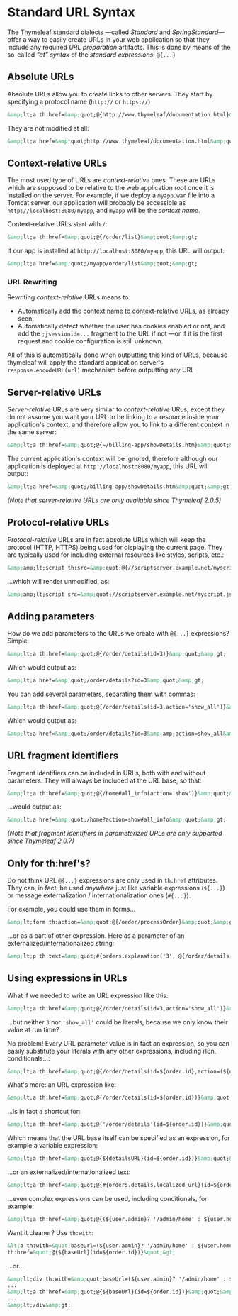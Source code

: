 Standard URL Syntax
===================

The Thymeleaf standard dialects —called *Standard* and *SpringStandard*—
offer a way to easily create URLs in your web application so that they
include any required *URL preparation* artifacts. This is done by means
of the so-called *“at” syntax* of the *standard expressions*: `@{...}`

Absolute URLs
-------------

Absolute URLs allow you to create links to other servers. They start by
specifying a protocol name (`http://` or `https://`)

```html
&amp;lt;a th:href=&amp;quot;@{http://www.thymeleaf/documentation.html}&amp;quot;&amp;gt;
```

They are not modified at all:

```html
&amp;lt;a href=&amp;quot;http://www.thymeleaf/documentation.html&amp;quot;&amp;gt;
```

Context-relative URLs
---------------------

The most used type of URLs are *context-relative* ones. These are URLs
which are supposed to be relative to the web application root once it is
installed on the server. For example, if we deploy a `myapp.war` file
into a Tomcat server, our application will probably be accessible as
`http://localhost:8080/myapp`, and `myapp` will be the *context name*.

Context-relative URLs start with `/`:

```html
&amp;lt;a th:href=&amp;quot;@{/order/list}&amp;quot;&amp;gt;
```

If our app is installed at `http://localhost:8080/myapp`, this URL will
output:

```html
&amp;lt;a href=&amp;quot;/myapp/order/list&amp;quot;&amp;gt;
```

### URL Rewriting

Rewriting *context-relative* URLs means to:

-   Automatically add the context name to context-relative URLs, as
    already seen.
-   Automatically detect whether the user has cookies enabled or not,
    and add the `;jsessionid=...` fragment to the URL if not —or if it
    is the first request and cookie configuration is still unknown.

All of this is automatically done when outputting this kind of URLs,
because thymeleaf will apply the standard application server's
`response.encodeURL(url)` mechanism before outputting any URL.

Server-relative URLs
--------------------

*Server-relative* URLs are very similar to *context-relative* URLs,
except they do not assume you want your URL to be linking to a resource
inside your application's context, and therefore allow you to link to a
different context in the same server:

```html
&amp;lt;a th:href=&amp;quot;@{~/billing-app/showDetails.htm}&amp;quot;&amp;gt;
```

The current application's context will be ignored, therefore although
our application is deployed at `http://localhost:8080/myapp`, this URL
will output:

```html
&amp;lt;a href=&amp;quot;/billing-app/showDetails.htm&amp;quot;&amp;gt;
```

*(Note that server-relative URLs are only available since Thymeleaf
2.0.5)*

Protocol-relative URLs
----------------------

*Protocol-relative* URLs are in fact absolute URLs which will keep the
protocol (HTTP, HTTPS) being used for displaying the current page. They
are typically used for including external resources like styles,
scripts, etc.:

```html
&amp;amp;lt;script th:src=&amp;quot;@{//scriptserver.example.net/myscript.js}&amp;quot;&amp;gt;...&amp;amp;lt;/script&amp;gt;
```

...which will render unmodified, as:

```html
&amp;amp;lt;script src=&amp;quot;//scriptserver.example.net/myscript.js&amp;quot;&amp;gt;...&amp;amp;lt;/script&amp;gt;
```

Adding parameters
-----------------

How do we add parameters to the URLs we create with `@{...}`
expressions? Simple:

```html
&amp;lt;a th:href=&amp;quot;@{/order/details(id=3)}&amp;quot;&amp;gt;
```

Which would output as:

```html
&amp;lt;a href=&amp;quot;/order/details?id=3&amp;quot;&amp;gt;
```

You can add several parameters, separating them with commas:

```html
&amp;lt;a th:href=&amp;quot;@{/order/details(id=3,action='show_all')}&amp;quot;&amp;gt;
```

Which would output as:

```html
&amp;lt;a href=&amp;quot;/order/details?id=3&amp;amp;action=show_all&amp;quot;&amp;gt;
```

URL fragment identifiers
------------------------

Fragment identifiers can be included in URLs, both with and without
parameters. They will always be included at the URL base, so that:

```html
&amp;lt;a th:href=&amp;quot;@{/home#all_info(action='show')}&amp;quot;&amp;gt;
```

...would output as:

```html
&amp;lt;a href=&amp;quot;/home?action=show#all_info&amp;quot;&amp;gt;
```

*(Note that fragment identifiers in parameterized URLs are only
supported since Thymeleaf 2.0.7)*

Only for th:href's?
-------------------

Do not think URL `@{...}` expressions are only used in `th:href`
attributes. They can, in fact, be used *anywhere* just like variable
expressions (`${...}`) or message externalization / internationalization
ones (`#{...}`).

For example, you could use them in forms...

```html
&amp;lt;form th:action=&amp;quot;@{/order/processOrder}&amp;quot;&amp;gt;
```

...or as a part of other expression. Here as a parameter of an
externalized/internationalized string:

```html
&amp;lt;p th:text=&amp;quot;#{orders.explanation('3', @{/order/details(id=3,action='show_all')})}&amp;quot;&amp;gt;
```

Using expressions in URLs
-------------------------

What if we needed to write an URL expression like this:

```html
&amp;lt;a th:href=&amp;quot;@{/order/details(id=3,action='show_all')}&amp;quot;&amp;gt;
```

...but neither `3` nor `'show_all'` could be literals, because we only
know their value at run time?

No problem! Every URL parameter value is in fact an expression, so you
can easily substitute your literals with any other expressions,
including i18n, conditionals...:

```html
&amp;lt;a th:href=&amp;quot;@{/order/details(id=${order.id},action=(${user.admin} ? 'show_all' : 'show_public'))}&amp;quot;&amp;gt;
```

What's more: an URL expression like:

```html
&amp;lt;a th:href=&amp;quot;@{/order/details(id=${order.id})}&amp;quot;&amp;gt;
```

...is in fact a shortcut for:

```html
&amp;lt;a th:href=&amp;quot;@{'/order/details'(id=${order.id})}&amp;quot;&amp;gt;
```

Which means that the URL base itself can be specified as an expression,
for example a variable expression:

```html
&amp;lt;a th:href=&amp;quot;@{${detailsURL}(id=${order.id})}&amp;quot;&amp;gt;
```

...or an externalized/internationalized text:

```html
&amp;lt;a th:href=&amp;quot;@{#{orders.details.localized_url}(id=${order.id})}&amp;quot;&amp;gt;
```

...even complex expressions can be used, including conditionals, for
example:

```html
&amp;lt;a th:href=&amp;quot;@{(${user.admin}? '/admin/home' : ${user.homeUrl})(id=${order.id})}&amp;quot;&amp;gt;
```

Want it cleaner? Use `th:with`:

```html
&lt;a th:with=&quot;baseUrl=(${user.admin}? '/admin/home' : ${user.homeUrl})&quot;
th:href=&quot;@{${baseUrl}(id=${order.id})}&quot;&gt;
```

...or...

```html
&amp;lt;div th:with=&amp;quot;baseUrl=(${user.admin}? '/admin/home' : ${user.homeUrl})&amp;quot;&amp;gt;
...
&amp;lt;a th:href=&amp;quot;@{${baseUrl}(id=${order.id})}&amp;quot;&amp;gt;...&amp;lt;/a&amp;gt;
...
&amp;lt;/div&amp;gt;
```
